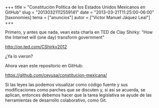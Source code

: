 +++
title = "Constitución Política de los Estados Unidos Mexicanos en GitHub"
slug = "20130321112559141"
date = "2013-03-21T11:25:00-06:00"
[taxonomies]
tema = ["anuncios"]
autor = ["Víctor Manuel Jáquez Leal"]
+++

Primero, y antes que nada, vean esta charla en TED de Clay Shirky: "How
the Internet will (one day) transform government"

<a href="http://on.ted.com/CShirky2012">http://on.ted.com/CShirky2012</a>

¿Ya lo vieron?

Ahora vean este repositorio en GitHub:

<a href="https://github.com/ceyusa/constitucion-mexicana/">https://github.com/ceyusa/constitucion-mexicana/</a>

Si las leyes las podemos visualizar como código fuente y sus
modificaciones como parches que se discuten y, si así se acuerda, se
aplican, entonces debemos hacer que la tarea legislativa se ayude de las
herramientas de desarrollo colaborativo, como Git.
